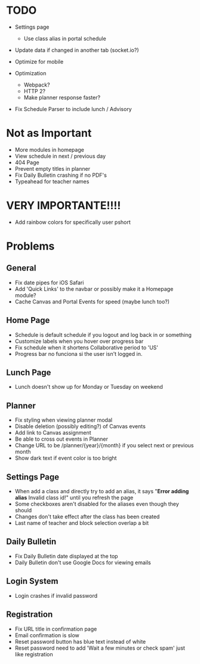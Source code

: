 # TODO
- Settings page
  - Use class alias in portal schedule
- Update data if changed in another tab (socket.io?)
- Optimize for mobile

- Optimization
  - Webpack?
  - HTTP 2?
  - Make planner response faster?

- Fix Schedule Parser to include lunch / Advisory

# Not as Important
- More modules in homepage
- View schedule in next / previous day
- 404 Page
- Prevent empty titles in planner
- Fix Daily Bulletin crashing if no PDF's
- Typeahead for teacher names

# **VERY IMPORTANTE!!!!**
- Add rainbow colors for specifically user pshort

# Problems

## General
- Fix date pipes for iOS Safari
- Add 'Quick Links' to the navbar or possibly make it a Homepage module?
- Cache Canvas and Portal Events for speed (maybe lunch too?)

## Home Page
- Schedule is default schedule if you logout and log back in or something
- Customize labels when you hover over progress bar
- Fix schedule when it shortens Collaborative period to 'US'
- Progress bar no funciona si the user isn't logged in.

## Lunch Page
- Lunch doesn't show up for Monday or Tuesday on weekend

## Planner
- Fix styling when viewing planner modal
- Disable deletion (possibly editing?) of Canvas events
- Add link to Canvas assignment
- Be able to cross out events in Planner
- Change URL to be /planner/{year}/{month} if you select next or previous month
- Show dark text if event color is too bright

## Settings Page
- When add a class and directly try to add an alias, it says "**Error adding alias** Invalid class id!" until you refresh the page
- Some checkboxes aren't disabled for the aliases even though they should
- Changes don't take effect after the class has been created
- Last name of teacher and block selection overlap a bit

## Daily Bulletin
- Fix Daily Bulletin date displayed at the top
- Daily Bulletin don't use Google Docs for viewing emails

## Login System
- Login crashes if invalid password

## Registration
- Fix URL title in confirmation page
- Email confirmation is slow
- Reset password button has blue text instead of white
- Reset password need to add 'Wait a few minutes or check spam' just like registration
